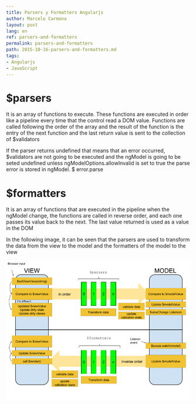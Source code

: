```yaml
---
title: Parsers y Formatters Angularjs
author: Marcelo Carmona
layout: post
lang: en
ref: parsers-and-formatters
permalink: parsers-and-formatters
path: 2015-10-16-parsers-and-formatters.md
tags:
- Angularjs
- JavaScript
---
```


# $parsers
It is an array of functions to execute. These functions are executed in order like a pipeline every time that the control read a DOM value. Functions are called following the order of the array and the result of the function is the entry of the next function and the last return value is sent to the collection of $validators

If the parser returns undefined that means that an error occurred, $validators are not going to be executed and the ngModel is going to be seted undefined 
unless ngModelOptions.allowInvalid is set to true the parse error is stored in ngModel. $ error.parse

# $formatters
It is an array of functions that are executed in the pipeline when the ngModel change, the functions are called in reverse order, and each one passes its value back to the next.
The last value returned is used as a value in the DOM

In the following image, it can be seen that the parsers are used to transform the data from the view to the model and the formatters of the model to the view

<img src="/img/posts/ng-model-flow.png">


